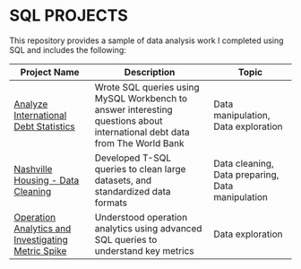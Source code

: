# SQL PROJECTS

This repository provides a sample of data analysis work I completed using SQL and includes the following:

Project Name  | Description   |  Topic
------------- | ------------- | ------------------
[Analyze International Debt Statistics](https://github.com/IamAmishaG/SQL-Projects/tree/main/Analyze%20Internation%20Debt%20Statistics)  | Wrote SQL queries using MySQL Workbench to answer interesting questions about international debt data from The World Bank  | Data manipulation, Data exploration
[Nashville Housing - Data Cleaning](https://github.com/IamAmishaG/SQL-Projects/tree/main/Data%20Cleaning)  | Developed T-SQL queries to clean large datasets, and standardized data formats | Data cleaning, Data preparing, Data manipulation
[Operation Analytics and Investigating Metric Spike](https://github.com/IamAmishaG/SQL-Projects/tree/main/Operation%20Analytics%20and%20Ivestigating%20Metric%20Spike)  | Understood operation analytics using advanced SQL queries to understand key metrics  | Data exploration
